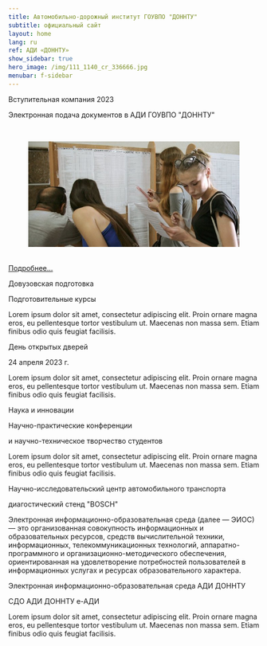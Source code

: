 ```yaml
---
title: Автомобильно-дорожный институт ГОУВПО "ДОННТУ"
subtitle: официальный сайт
layout: home
lang: ru
ref: АДИ «ДОННТУ»
show_sidebar: true
hero_image: /img/111_1140_cr_336666.jpg
menubar: f-sidebar
---
```


<p class="title is-5">Вступительная компания 2023</p>
<div class="tile is-ancestor">
    <div class="tile is-parent">
        <article class="tile is-child box">
            <p class="title is-5">Электронная подача документов в АДИ ГОУВПО "ДОННТУ"</p>
            <p class="subtitle is-6"></p>
            <div class="content">
                <p><br />
                    <div class="container">
                        <figure class="image container is-256x256">
                            <img src="/img/630_360_1498722500-5488.jpg" alt="Факультет ДТ" class="center">
                        </figure>
                    </div>
                    <br/>
                    <div class="has-text-centered">
          <a href="/abiturient/2023/" class="button is-primary">Подробнее...</a>
        </div>
                </p>
            </div>
        </article>
    </div>
</div>
<div class="tile is-ancestor">
    <div class="tile is-parent">
        <article class="tile is-child box">
            <p class="title is-5">Довузовская подготовка</p>
            <p class="subtitle is-6">Подготовительные курсы</p>
            <div class="content">
                <p>Lorem ipsum dolor sit amet, consectetur adipiscing elit. Proin ornare magna eros, eu pellentesque tortor vestibulum ut. Maecenas non massa sem. Etiam finibus odio quis feugiat facilisis.</p>
            </div>
        </article>
    </div>
    <div class="tile is-parent is-8">
        <article class="tile is-child box">
            <p class="title is-5">День открытых дверей</p>
            <p class="subtitle is-6">24 апреля 2023 г.</p>
            <div class="content">
                <p>Lorem ipsum dolor sit amet, consectetur adipiscing elit. Proin ornare magna eros, eu pellentesque tortor vestibulum ut. Maecenas non massa sem. Etiam finibus odio quis feugiat facilisis.</p>
            </div>
        </article>
    </div>
</div>
<p class="title is-5">Наука и инновации</p>
<div class="tile is-ancestor">
    <div class="tile is-parent">
        <article class="tile is-child box">
            <p class="title is-5">Научно-практические конференции</p>
            <p class="subtitle is-6">и научно-техническое творчество студентов</p>
            <div class="content">
                <p>Lorem ipsum dolor sit amet, consectetur adipiscing elit. Proin ornare magna eros, eu pellentesque tortor vestibulum ut. Maecenas non massa sem. Etiam finibus odio quis feugiat facilisis.</p>
            </div>
        </article>
    </div>
    <div class="tile is-parent is-6">
        <article class="tile is-child box">
            <p class="title is-5">Научно-исследовательский центр автомобильного транспорта</p>
            <p class="subtitle is-6">диагостический стенд "BOSCH"</p>
            <div class="content">
                <p>Электронная информационно-образовательная среда (далее — ЭИОС) — это организованная совокупность информационных и образовательных ресурсов, средств вычислительной техники, информационных, телекоммуникационных технологий,
                    аппаратно-программного и организационно-методического обеспечения, ориентированная на удовлетворение потребностей пользователей в информационных услугах и ресурсах образовательного характера.
                </p>
            </div>
        </article>
    </div>
</div>
<p class="title is-5">Электронная информационно-образовательная среда АДИ ДОННТУ</p>
<div class="tile is-ancestor">
    <div class="tile is-12 is-vertical is-parent">
        <div class="tile is-child box">
            <p class="title is-5">СДО АДИ ДОННТУ е-АДИ</p>
            <p>Lorem ipsum dolor sit amet, consectetur adipiscing elit. Proin ornare magna eros, eu pellentesque tortor vestibulum ut. Maecenas non massa sem. Etiam finibus odio quis feugiat facilisis.</p>
        </div>
    </div>
</div>
